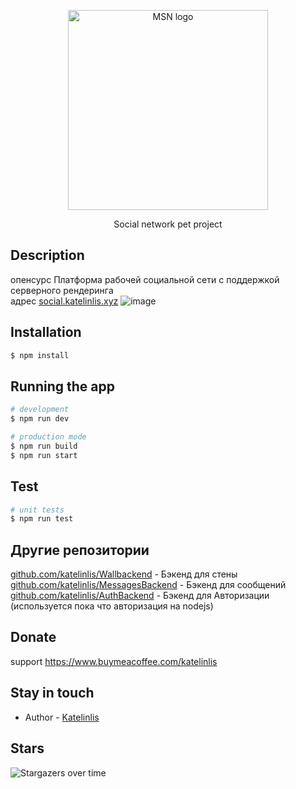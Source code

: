 <p align="center">
  <a href="http://social.katelinlis.xyz/" target="blank"><img src="https://social.katelinlis.xyz/img/Logo.svg" width="320" alt="MSN logo" /></a>
</p>
<p align="center">Social network pet project </p>

## Description
опенсурс Платформа рабочей социальной сети с поддержкой серверного рендеринга
<br/>
адрес
<a href="https://only-one.su/">social.katelinlis.xyz<a/>
![image](https://user-images.githubusercontent.com/56870191/144715313-8e187d98-7675-4d88-9c02-1e314e308357.png)





## Installation

```bash
$ npm install
```

## Running the app

```bash
# development
$ npm run dev

# production mode
$ npm run build 
$ npm run start
```

## Test

```bash
# unit tests
$ npm run test
```
  
## Другие репозитории
<a href="https://github.com/katelinlis/Wallbackend">github.com/katelinlis/Wallbackend</a> - Бэкенд для  стены <br>
<a href="https://github.com/katelinlis/MessagesBackend">github.com/katelinlis/MessagesBackend</a> - Бэкенд для сообщений <br>
<a href="https://github.com/katelinlis/AuthBackend">github.com/katelinlis/AuthBackend</a> - Бэкенд для Авторизации (используется пока что авторизация на nodejs)
  

## Donate
support
https://www.buymeacoffee.com/katelinlis

## Stay in touch

- Author - [Katelinlis](https://vk.com/katelinlis)
## Stars

![Stargazers over time](https://starchart.cc/katelinlis/nuxtjsFrontend.svg)
